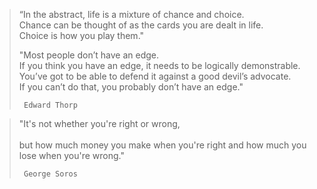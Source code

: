 > “In the abstract, life is a mixture of chance and choice.<br> 
>   Chance can be thought of as the cards you are dealt in life.<br>
>     Choice is how you play them."<br>  
>
> "Most people don’t have an edge.<br>
>   If you think you have an edge, it needs to be logically demonstrable.<br>
>     You’ve got to be able to defend it against a good devil’s advocate.<br>
>       If you can’t do that, you probably don’t have an edge."<br>
> 
>      Edward Thorp
  
> "It's not whether you're right or wrong,<br>  
>   but how much money you make when you're right and how much you lose when you're wrong."<br>  
>     
>      George Soros
